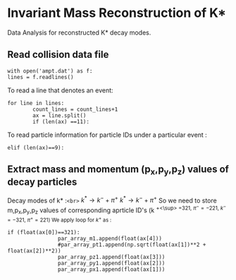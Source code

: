 # Invariant Mass Reconstruction of K*
Data Analysis for reconstructed K* decay modes.
## Read collision data file
```
with open('ampt.dat') as f:
lines = f.readlines()
```
To read a line that denotes an event:
```
for line in lines:
        count_lines = count_lines+1
        ax = line.split()
        if (len(ax) ==11):
```
To read particle information for particle IDs under a particular event :
```
elif (len(ax)==9):
```
## Extract mass and momentum (p<sub>x</sub>,p<sub>y</sub>,p<sub>z</sub>) values of decay particles
Decay modes of k* :`<br>`
$k^* \rightarrow k^- + \pi^+$
$k^* \rightarrow k^- + \pi^+$
So we need to store m,p<sub>x</sub>,p<sub>y</sub>,p<sub>z</sub> values of corresponding aprticle ID's (k <sup>+<\sup> =321, $\pi^- =-221$, $k^- =-321$, $\pi^+ =221$)
We apply loop for $k^+$ as :
```
if (float(ax[0])==321):
                par_array_m1.append(float(ax[4]))
                #par_array_pt1.append(np.sqrt(float(ax[1])**2 + float(ax[2])**2))
                par_array_pz1.append(float(ax[3]))
                par_array_py1.append(float(ax[2]))
                par_array_px1.append(float(ax[1]))
```
